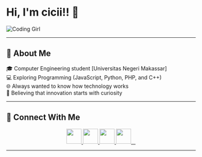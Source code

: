 #  Hi, I'm cicii!! 👋
![Coding Girl](https://i.gifer.com/2NK1.gif)

---

## 🌸 About Me
🎓 Computer Engineering student [Universitas Negeri Makassar] <br>
💻 Exploring Programming (JavaScript, Python, PHP, and C++) <br>
🌐 Always wanted to know how technology works <br>
🚀 Believing that innovation starts with curiosity <br>

---
## 💌 Connect With Me
<p align="center">
  <a href="https://www.linkedin.com/in/susi-tekom-e-716268384/">
    <img src="https://skillicons.dev/icons?i=linkedin" height="40"/>
  </a>
  <a href="https://www.instagram.com/susiiayy?igsh=M3ZxeDY2cjlucnd0&utm_source=qr">
    <img src="https://skillicons.dev/icons?i=instagram" height="40"/>
  </a>
  <a href="https://github.com/cicicantipp">
    <img src="https://skillicons.dev/icons?i=github" height="40"/>
  </a>
  <a href="https://www.tiktok.com/@iniciciwww?_t=ZS-8zpjRvI1EEy&_r=1">
    <img src="https://cdn.jsdelivr.net/gh/simple-icons/simple-icons/icons/tiktok.svg" height="40" width="40"/>
  </a>
</p>

---
